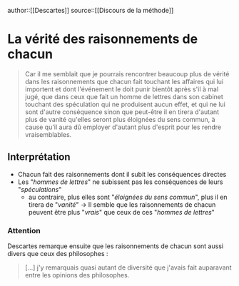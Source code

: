 author::[[Descartes]]
source::[[Discours de la méthode]]
# La vérité des raisonnements de chacun

> Car il me semblait que je pourrais rencontrer beaucoup plus de vérité dans les raisonnements que chacun fait touchant les affaires qui lui importent et dont l'événement le doit punir bientôt après s'il à mal jugé, que dans ceux que fait un homme de lettres dans son cabinet touchant des spéculation qui ne produisent aucun effet, et qui ne lui sont d'autre conséquence sinon que peut-être il en tirera d'autant plus de vanité qu'elles seront plus éloignées du sens commun, à cause qu'il aura dû employer d'autant plus d'esprit pour les rendre vraisemblables.


## Interprétation

 - Chacun fait des raisonnements dont il subit les conséquences directes
 - Les "_hommes de lettres_" ne subissent pas les conséquences de leurs "_spéculations_"
     - au contraire, plus elles sont "_éloignées du sens commun_", plus il en tirera de "_vanité_"
 -> Il semble que les raisonnements de chacun peuvent être plus "_vrais_" que ceux de ces "_hommes de lettres_"

### Attention

Descartes remarque ensuite que les raisonnements de chacun sont aussi divers que ceux des philosophes :

> [...] j'y remarquais quasi autant de diversité que j'avais fait auparavant entre les opinions des philosophes.

